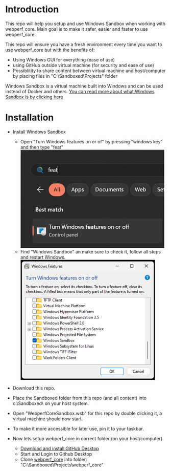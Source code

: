 # Introduction

This repo will help you setup and use Windows Sandbox when working with webperf_core.
Main goal is to make it safer, easier and faster to use webperf_core.

This repo will ensure you have a fresh environment every time you want to use webperf_core
but with the benefits of:
- Using Windows GUI for everything (ease of use)
- using GitHub outside virtual machine (for security and ease of use)
- Possiblitity to share content between virtual machine and host/computer by placing files in "C:\Sandboxed\Projects\" folder

Windows Sandbox is a virtual machine built into Windows and can be used instead of Docker and others.
[You can read more about what Windows Sandbox is by clicking here](https://learn.microsoft.com/en-us/windows/security/application-security/application-isolation/windows-sandbox/windows-sandbox-overview)

# Installation

- Install Windows Sandbox
  - Open "Turn Windows features on or of" by pressing "windows key" and then type "feat" ![test](https://github.com/cockroacher/webperf_core-windows-sandbox/blob/main/images/readme-turn-windows-features-on-or-off.png?raw=true)
  - Find "Windows Sandbox" an make sure to check it, follow all steps and restart Windows. ![test](https://github.com/cockroacher/webperf_core-windows-sandbox/blob/main/images/readme-turn-sandbox-on.png?raw=true)

- Download this repo.
- Place the Sandboxed folder from this repo (and all content) into c:\Sandboxed\ on your host system.
- Open "WebperfCoreSandbox.wsb" for this repo by double clicking it, a virtual machine should now start.
- To make it more accessible for later use, pin it to your taskbar.
- Now lets setup webperf_core in correct folder (on your host/computer).
  - [Download and install GitHub Desktop](https://desktop.github.com/)
  - Start and Login to Github Desktop
  - Clone [webperf_core](https://github.com/Webperf-se/webperf_core) into folder: "C:\Sandboxed\Projects\webperf_core\"
 
